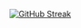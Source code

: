 [![GitHub Streak](https://nirzak-streak-stats.vercel.app?user=Papatee04&theme=dark&hide_border=true&date_format=j%20M%5B%20Y%5D)](https://git.io/streak-stats)
